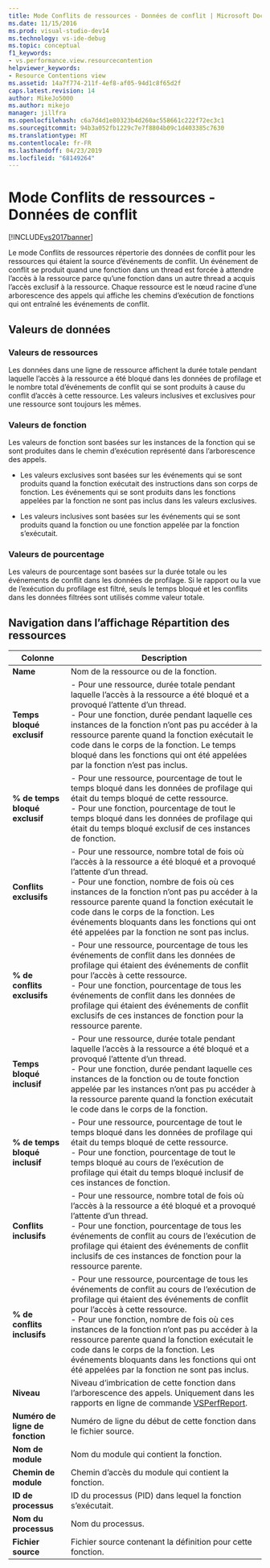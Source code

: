 ```yaml
---
title: Mode Conflits de ressources - Données de conflit | Microsoft Docs
ms.date: 11/15/2016
ms.prod: visual-studio-dev14
ms.technology: vs-ide-debug
ms.topic: conceptual
f1_keywords:
- vs.performance.view.resourcecontention
helpviewer_keywords:
- Resource Contentions view
ms.assetid: 14a7f774-211f-4ef8-af05-94d1c8f65d2f
caps.latest.revision: 14
author: MikeJo5000
ms.author: mikejo
manager: jillfra
ms.openlocfilehash: c6a7d4d1e80323b4d260ac558661c222f72ec3c1
ms.sourcegitcommit: 94b3a052fb1229c7e7f8804b09c1d403385c7630
ms.translationtype: MT
ms.contentlocale: fr-FR
ms.lasthandoff: 04/23/2019
ms.locfileid: "68149264"
---
```

# <a name="resource-contentions-view---contention-data"></a>Mode Conflits de ressources - Données de conflit
[!INCLUDE[vs2017banner](../includes/vs2017banner.md)]

Le mode Conflits de ressources répertorie des données de conflit pour les ressources qui étaient la source d’événements de conflit. Un événement de conflit se produit quand une fonction dans un thread est forcée à attendre l’accès à la ressource parce qu’une fonction dans un autre thread a acquis l’accès exclusif à la ressource. Chaque ressource est le nœud racine d’une arborescence des appels qui affiche les chemins d’exécution de fonctions qui ont entraîné les événements de conflit.  
  
## <a name="data-values"></a>Valeurs de données  
  
### <a name="resource-values"></a>Valeurs de ressources  
 Les données dans une ligne de ressource affichent la durée totale pendant laquelle l’accès à la ressource a été bloqué dans les données de profilage et le nombre total d’événements de conflit qui se sont produits à cause du conflit d’accès à cette ressource. Les valeurs inclusives et exclusives pour une ressource sont toujours les mêmes.  
  
### <a name="function-values"></a>Valeurs de fonction  
 Les valeurs de fonction sont basées sur les instances de la fonction qui se sont produites dans le chemin d’exécution représenté dans l’arborescence des appels.  
  
- Les valeurs exclusives sont basées sur les événements qui se sont produits quand la fonction exécutait des instructions dans son corps de fonction. Les événements qui se sont produits dans les fonctions appelées par la fonction ne sont pas inclus dans les valeurs exclusives.  
  
- Les valeurs inclusives sont basées sur les événements qui se sont produits quand la fonction ou une fonction appelée par la fonction s’exécutait.  
  
### <a name="percentage-values"></a>Valeurs de pourcentage  
 Les valeurs de pourcentage sont basées sur la durée totale ou les événements de conflit dans les données de profilage. Si le rapport ou la vue de l’exécution du profilage est filtré, seuls le temps bloqué et les conflits dans les données filtrées sont utilisés comme valeur totale.  
  
## <a name="navigating-the-resource-allocation-view"></a>Navigation dans l’affichage Répartition des ressources  
  
|Colonne|Description|  
|------------|-----------------|  
|**Name**|Nom de la ressource ou de la fonction.|  
|**Temps bloqué exclusif**|-   Pour une ressource, durée totale pendant laquelle l’accès à la ressource a été bloqué et a provoqué l’attente d’un thread.<br />-   Pour une fonction, durée pendant laquelle ces instances de la fonction n’ont pas pu accéder à la ressource parente quand la fonction exécutait le code dans le corps de la fonction. Le temps bloqué dans les fonctions qui ont été appelées par la fonction n’est pas inclus.|  
|**% de temps bloqué exclusif**|-   Pour une ressource, pourcentage de tout le temps bloqué dans les données de profilage qui était du temps bloqué de cette ressource.<br />-   Pour une fonction, pourcentage de tout le temps bloqué dans les données de profilage qui était du temps bloqué exclusif de ces instances de fonction.|  
|**Conflits exclusifs**|-   Pour une ressource, nombre total de fois où l’accès à la ressource a été bloqué et a provoqué l’attente d’un thread.<br />-   Pour une fonction, nombre de fois où ces instances de la fonction n’ont pas pu accéder à la ressource parente quand la fonction exécutait le code dans le corps de la fonction. Les événements bloquants dans les fonctions qui ont été appelées par la fonction ne sont pas inclus.|  
|**% de conflits exclusifs**|-   Pour une ressource, pourcentage de tous les événements de conflit dans les données de profilage qui étaient des événements de conflit pour l’accès à cette ressource.<br />-   Pour une fonction, pourcentage de tous les événements de conflit dans les données de profilage qui étaient des événements de conflit exclusifs de ces instances de fonction pour la ressource parente.|  
|**Temps bloqué inclusif**|-   Pour une ressource, durée totale pendant laquelle l’accès à la ressource a été bloqué et a provoqué l’attente d’un thread.<br />-   Pour une fonction, durée pendant laquelle ces instances de la fonction ou de toute fonction appelée par les instances n’ont pas pu accéder à la ressource parente quand la fonction exécutait le code dans le corps de la fonction.|  
|**% de temps bloqué inclusif**|-   Pour une ressource, pourcentage de tout le temps bloqué dans les données de profilage qui était du temps bloqué de cette ressource.<br />-   Pour une fonction, pourcentage de tout le temps bloqué au cours de l’exécution de profilage qui était du temps bloqué inclusif de ces instances de fonction.|  
|**Conflits inclusifs**|-   Pour une ressource, nombre total de fois où l’accès à la ressource a été bloqué et a provoqué l’attente d’un thread.<br />-   Pour une fonction, pourcentage de tous les événements de conflit au cours de l’exécution de profilage qui étaient des événements de conflit inclusifs de ces instances de fonction pour la ressource parente.|  
|**% de conflits inclusifs**|-   Pour une ressource, pourcentage de tous les événements de conflit au cours de l’exécution de profilage qui étaient des événements de conflit pour l’accès à cette ressource.<br />-   Pour une fonction, nombre de fois où ces instances de la fonction n’ont pas pu accéder à la ressource parente quand la fonction exécutait le code dans le corps de la fonction. Les événements bloquants dans les fonctions qui ont été appelées par la fonction ne sont pas inclus.|  
|**Niveau**|Niveau d’imbrication de cette fonction dans l’arborescence des appels. Uniquement dans les rapports en ligne de commande [VSPerfReport](../profiling/vsperfreport.md).|  
|**Numéro de ligne de fonction**|Numéro de ligne du début de cette fonction dans le fichier source.|  
|**Nom de module**|Nom du module qui contient la fonction.|  
|**Chemin de module**|Chemin d’accès du module qui contient la fonction.|  
|**ID de processus**|ID du processus (PID) dans lequel la fonction s’exécutait.|  
|**Nom du processus**|Nom du processus.|  
|**Fichier source**|Fichier source contenant la définition pour cette fonction.|
